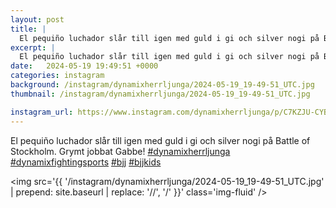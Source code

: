 ```yaml
---
layout: post
title: |
  El pequiño luchador slår till igen med guld i gi och silver nogi på Battle of Stockholm
excerpt: |
  El pequiño luchador slår till igen med guld i gi och silver nogi på Battle of Stockholm. Grymt jobbat Gabbe!    
date:   2024-05-19 19:49:51 +0000
categories: instagram
background: /instagram/dynamixherrljunga/2024-05-19_19-49-51_UTC.jpg
thumbnail: /instagram/dynamixherrljunga/2024-05-19_19-49-51_UTC.jpg

instagram_url: https://www.instagram.com/dynamixherrljunga/p/C7KZJU-CYBF
---
```

El pequiño luchador slår till igen med guld i gi och silver nogi på Battle of Stockholm. Grymt jobbat Gabbe! [#dynamixherrljunga](https://www.instagram.com/explore/tags/dynamixherrljunga/) [#dynamixfightingsports](https://www.instagram.com/explore/tags/dynamixfightingsports/) [#bjj](https://www.instagram.com/explore/tags/bjj/) [#bjjkids](https://www.instagram.com/explore/tags/bjjkids/)



<img src='{{ '/instagram/dynamixherrljunga/2024-05-19_19-49-51_UTC.jpg' | prepend: site.baseurl | replace: '//', '/' }}' class='img-fluid' />
